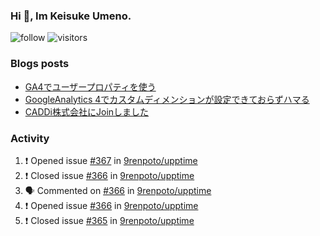 ### Hi 👋, Im Keisuke Umeno.

<!--
**9renpoto/9renpoto** is a ✨ _special_ ✨ repository because its `README.md` (this file) appears on your GitHub profile.

Here are some ideas to get you started:

- 🔭 I’m currently working on ...
- 🌱 I’m currently learning ...
- 👯 I’m looking to collaborate on ...
- 🤔 I’m looking for help with ...
- 💬 Ask me about ...
- 📫 How to reach me: ...
- 😄 Pronouns: ...
- ⚡ Fun fact: ...
-->

![follow](https://img.shields.io/github/followers/9renpoto?label=Follow&style=social)
![visitors](https://komarev.com/ghpvc/?username=9renpoto&label=Profile%20views&color=0e75b6&style=flat)

### Blogs posts

<!-- BLOG-POST-LIST:START -->
- [GA4でユーザープロパティを使う](https://9renpoto.dev/2021/02/21/google-analytics-4-user-properties/)
- [GoogleAnalytics 4でカスタムディメンションが設定できておらずハマる](https://9renpoto.dev/2021/02/13/google-analytics-4/)
- [CADDi株式会社にJoinしました](https://9renpoto.dev/2020/12/05/join/)
<!-- BLOG-POST-LIST:END -->

### Activity

<!--START_SECTION:activity-->
1. ❗️ Opened issue [#367](https://github.com/9renpoto/upptime/issues/367) in [9renpoto/upptime](https://github.com/9renpoto/upptime)
2. ❗️ Closed issue [#366](https://github.com/9renpoto/upptime/issues/366) in [9renpoto/upptime](https://github.com/9renpoto/upptime)
3. 🗣 Commented on [#366](https://github.com/9renpoto/upptime/issues/366) in [9renpoto/upptime](https://github.com/9renpoto/upptime)
4. ❗️ Opened issue [#366](https://github.com/9renpoto/upptime/issues/366) in [9renpoto/upptime](https://github.com/9renpoto/upptime)
5. ❗️ Closed issue [#365](https://github.com/9renpoto/upptime/issues/365) in [9renpoto/upptime](https://github.com/9renpoto/upptime)
<!--END_SECTION:activity-->

<!--START_SECTION:waka-->
<!--END_SECTION:waka-->
